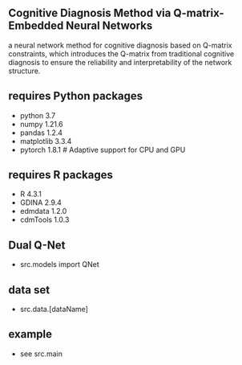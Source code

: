## Cognitive Diagnosis Method via Q-matrix-Embedded Neural Networks
a neural network method for cognitive diagnosis based on Q-matrix constraints, which introduces the Q-matrix from traditional cognitive diagnosis to ensure the reliability and interpretability of the network structure. 
## requires Python packages
- python 3.7
- numpy 1.21.6
- pandas 1.2.4
- matplotlib 3.3.4
- pytorch 1.8.1   # Adaptive support for CPU and GPU
## requires R packages
- R 4.3.1
- GDINA 2.9.4
- edmdata 1.2.0
- cdmTools 1.0.3
## Dual Q-Net
- src.models import QNet
## data set
- src.data.[dataName]

## example
- see src.main


